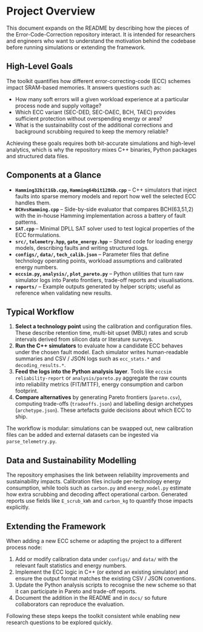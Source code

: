 # Project Overview

This document expands on the README by describing how the pieces of the
Error-Code-Correction repository interact.  It is intended for researchers and
engineers who want to understand the motivation behind the codebase before
running simulations or extending the framework.

## High-Level Goals

The toolkit quantifies how different error-correcting-code (ECC) schemes impact
SRAM-based memories.  It answers questions such as:

- How many soft errors will a given workload experience at a particular process
  node and supply voltage?
- Which ECC variant (SEC-DED, SEC-DAEC, BCH, TAEC) provides sufficient
  protection without overspending energy or area?
- What is the sustainability cost of the additional corrections and background
  scrubbing required to keep the memory reliable?

Achieving these goals requires both bit-accurate simulations and high-level
analytics, which is why the repository mixes C++ binaries, Python packages and
structured data files.

## Components at a Glance

- **`Hamming32bit1Gb.cpp`, `Hamming64bit128Gb.cpp`** – C++ simulators that inject
  faults into sparse memory models and report how well the selected ECC handles
  them.
- **`BCHvsHamming.cpp`** – Side-by-side evaluator that compares BCH(63,51,2) with
  the in-house Hamming implementation across a battery of fault patterns.
- **`SAT.cpp`** – Minimal DPLL SAT solver used to test logical properties of the
  ECC formulations.
- **`src/`, `telemetry.hpp`, `gate_energy.hpp`** – Shared code for loading energy
  models, describing faults and writing structured logs.
- **`configs/`, `data/`, `tech_calib.json`** – Parameter files that define
  technology operating points, workload assumptions and calibrated energy
  numbers.
- **`eccsim.py`, `analysis/`, `plot_pareto.py`** – Python utilities that turn raw
  simulator logs into Pareto frontiers, trade-off reports and visualisations.
- **`reports/`** – Example outputs generated by helper scripts; useful as
  reference when validating new results.

## Typical Workflow

1. **Select a technology point** using the calibration and configuration files.
   These describe retention time, multi-bit upset (MBU) rates and scrub
   intervals derived from silicon data or literature surveys.
2. **Run the C++ simulators** to evaluate how a candidate ECC behaves under the
   chosen fault model.  Each simulator writes human-readable summaries and CSV /
   JSON logs such as `ecc_stats.*` and `decoding_results.*`.
3. **Feed the logs into the Python analysis layer**.  Tools like `eccsim
   reliability-report` or `analysis/pareto.py` aggregate the raw counts into
   reliability metrics (FIT/MTTF), energy consumption and carbon footprint.
4. **Compare alternatives** by generating Pareto frontiers (`pareto.csv`),
   computing trade-offs (`tradeoffs.json`) and labelling design archetypes
   (`archetype.json`).  These artefacts guide decisions about which ECC to ship.

The workflow is modular: simulations can be swapped out, new calibration files
can be added and external datasets can be ingested via `parse_telemetry.py`.

## Data and Sustainability Modelling

The repository emphasises the link between reliability improvements and
sustainability impacts.  Calibration files include per-technology energy
consumption, while tools such as `carbon.py` and `energy_model.py` estimate how
extra scrubbing and decoding affect operational carbon.  Generated reports use
fields like `E_scrub_kWh` and `carbon_kg` to quantify those impacts explicitly.

## Extending the Framework

When adding a new ECC scheme or adapting the project to a different process
node:

1. Add or modify calibration data under `configs/` and `data/` with the relevant
   fault statistics and energy numbers.
2. Implement the ECC logic in C++ (or extend an existing simulator) and ensure
   the output format matches the existing CSV / JSON conventions.
3. Update the Python analysis scripts to recognise the new scheme so that it can
   participate in Pareto and trade-off reports.
4. Document the addition in the README and in `docs/` so future collaborators
   can reproduce the evaluation.

Following these steps keeps the toolkit consistent while enabling new research
questions to be explored quickly.
